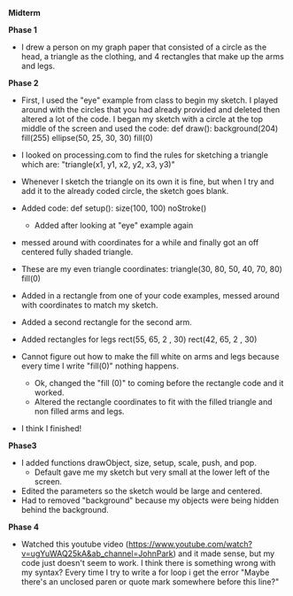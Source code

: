 **Midterm**

**Phase 1**
- I drew a person on my graph paper that consisted of a circle as the head, a triangle as the clothing, and 4 rectangles that make up the arms and legs.

**Phase 2**
- First, I used the "eye" example from class to begin my sketch. I played around with the circles that you had already provided and deleted then altered a lot of the code. I began my sketch with a circle at the top middle of the screen and used the code:
def draw():
background(204)
fill(255)
ellipse(50, 25, 30, 30)
fill(0)

- I looked on processing.com to find the rules for sketching a triangle which are: "triangle(x1, y1, x2, y2, x3, y3)"
- 	Whenever I sketch the triangle on its own it is fine, but when I try and add it to the already coded circle, the sketch goes blank.
- Added code:
def setup():
    size(100, 100)
    noStroke()
    - Added after looking at "eye" example again
- messed around with coordinates for a while and finally got an off centered fully shaded triangle.
- These are my even triangle coordinates:
  triangle(30, 80, 50, 40, 70, 80)
    fill(0)
- Added in a rectangle from one of your code examples, messed around with coordinates to match my sketch.
- Added a second rectangle for the second arm.
- Added rectangles for legs
  rect(55, 65, 2 , 30)
  rect(42, 65, 2 , 30)
- Cannot figure out how to make the fill white on arms and legs because every time I write "fill(0)" nothing happens.
  - Ok, changed the "fill (0)" to coming before the rectangle code and it worked.
  - Altered the rectangle coordinates to fit with the filled triangle and non filled arms and legs.
- I think I finished!

**Phase3**
- I added functions drawObject, size, setup, scale, push, and pop.
  - Default gave me my sketch but very small at the lower left of the screen.
- Edited the parameters so the sketch would be large and centered.
- Had to removed "background" because my objects were being hidden behind the background.

**Phase 4**
- Watched this youtube video (https://www.youtube.com/watch?v=ugYuWAQ25kA&ab_channel=JohnPark) and it made sense, but my code just doesn't seem to work. I think there is something wrong with my syntax? Every time I try to write a for loop i get the error "Maybe there's an unclosed paren or quote mark somewhere before this line?"
